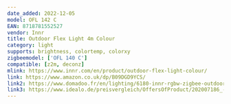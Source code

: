```yaml
---
date_added: 2022-12-05
model: OFL 142 C
EAN: 8718781552527
vendor: Innr
title: Outdoor Flex Light 4m Colour 
category: light
supports: brightness, colortemp, colorxy
zigbeemodel: ['OFL 140 C']
compatible: [z2m, deconz]
mlink: https://www.innr.com/en/product/outdoor-flex-light-colour/
link: https://www.amazon.co.uk/dp/B09DGD9YCS/
link2: https://www.domadoo.fr/en/lighting/6180-innr-rgbw-zigbee-outdoor-flexible-tape-4m-8718781553586.html
link3: https://www.idealo.de/preisvergleich/OffersOfProduct/202007186_-smart-outdoor-flex-light-color-4m-ofl-142-c-innr.html
---
```

